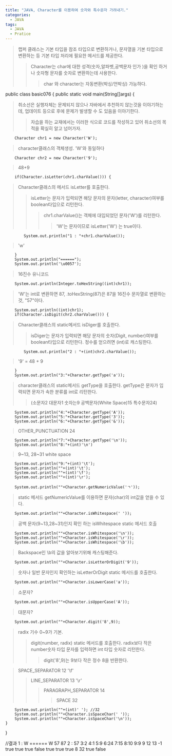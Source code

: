 ```yaml
---
title: "JAVA, Character를 이용하여 숫자와 특수문자 가려내기."
categories:
  - JAVA
tags:
  - JAVA
  - Pratice
---
```


>랩퍼 클래스는 기본 타입을 참조 타입으로 변환하거나, 문자열을 기본 타입으로 변환하는 등 기본 타입 처리에 필요한 메서드를 제공한다.
>>Character는 char에 대한 성격(숫자,알파벳,공백문자 인가 )을 확인 하거나 숫자형 문자를 숫자로 변환하는데 사용한다.
>>>char 와 character는 자동변환(박싱/언박싱) 가능하다.

public class basic076 {
	public static void main(String[]args) {

>취소선은 실행자체는 문제되지 않으나 자바에서 추천하지 않는것을 이야기하는데, 업데이트 등으로 후에 문제가 발생할 수 도 있음을 이야기한다.
>>자습을 하는 교재에서는 이러한 식으로 코드를 작성하고 있어 취소선의 목적을 확실히 알고 넘어가자.
		
		Character chr1 = new Character('W'); 
        
>character클래스의 객체생성. 'W'와 동일하다

		Character chr2 = new Character('9'); 

>48+9
		
		if(Character.isLetter(chr1.charValue())) { 

>Character클래스의 메서드 isLetter를 호출한다.
>>isLetter는 문자가 입력되면 해당 문자의 문자(letter, character)여부를 boolean타입으로 리턴한다.
>>>chr1.charValue()는  객체에 대입되었던 문자('W')를 리턴한다. 
>>>>'W'는 문자이므로 isLetter('W') 는 true이다.

			System.out.println("1 : "+chr1.charValue()); 
            
>'w'

		}
		System.out.println("======");
		System.out.println('\u0057'); 

>16진수 유니코드    

		System.out.println(Integer.toHexString((int)chr1)); 

>'W'는 int로 변환하면 87, .toHexString(87)은 87을 16진수 문자열로 변환하는것, "57"이다.

		System.out.println((int)chr1);
		if(Character.isDigit(chr2.charValue())) { 

>Character클래스의 static메서드 isDiger를 호출한다.
>>isDiger는 문자가 입력되면 해당 문자의 숫자(Digit, number)여부를 boolean타입으로 리턴한다. 정수를 얻으려면 (int)로 캐스팅한다.

			System.out.println("2 : "+(int)chr2.charValue()); 

>'9' = 48 + 9

		}
		System.out.println("3:"+Character.getType('a'));

>character클래스의 static메서드 getType을 호출한다. getType은 문자가 입력되면 문자가 속한 분류를 int로 리턴한다. 
>>(소문자2 대문자1 숫자는9 공백문자(White Space)15 특수문자24)

		System.out.println("4:"+Character.getType('A'));
		System.out.println("5:"+Character.getType('3'));
		System.out.println("6:"+Character.getType('&'));

>OTHER_PUNCTUATION 24

		System.out.println("7:"+Character.getType('\n'));
		System.out.println("8:"+(int)'\n')

>9~13, 28~31 white space

		System.out.println("9:"+(int)'\t');
		System.out.println(""+(int)'\t');
		System.out.println(""+(int)'\f');
		System.out.println(""+(int)'\r');
		
		System.out.println(""+Character.getNumericValue('ㄱ'));
        
>static 메서드 getNumericValue를 이용하면 문자(char)의 int값을 얻을 수 있다.

		System.out.println(""+Character.isWhitespace(' '));
        
> 공백 문자(9~13,28~31)인지 확인 하는 isWhitespace static 메서드 호출

		System.out.println(""+Character.isWhitespace('\n'));
		System.out.println(""+Character.isWhitespace('\r'));
		System.out.println(""+Character.isWhitespace('\b'));
        
>Backspace인 \b의 값을 알아보기위해 캐스팅해준다.

		System.out.println(""+Character.isLetterOrDigit('9'));

>숫자나 일반 문자인지 확인하는 isLetterOrDigit static 메서드를 호출한다.

		System.out.println(""+Character.isLowerCase('a'));
        
>소문자?

		System.out.println(""+Character.isUpperCase('A'));
        
> 대문자?

		System.out.println(""+Character.digit('8',9));

>radix 기수 0~9가 기본.
>>digit(number, radix) static 메서드를 호출한다. radix보다 작은 number숫자 타입 문자를 입력하면 int 타입 숫자로 리턴한다.
>>>digit('8',9)는 9보다 작은 정수 8을 반환한다.
		
>SPACE_SEPARATOR 12 '\f'
>>LINE_SEPARATOR 13 '\r'
>>>PARAGRAPH_SEPARATOR 14
>>>>SPACE 32
        
		System.out.println(""+(int)' '); //32
		System.out.println(""+Character.isSpaceChar(' '));
		System.out.println(""+Character.isSpaceChar('\n'));
	}
}


//결과
    1 : W
    ======
    W
    57
    87
    2 : 57
    3:2
    4:1
    5:9
    6:24
    7:15
    8:10
    9:9
    9
    12
    13
    -1
    true
    true
    true
    false
    true
    true
    true
    8
    32
    true
    false

